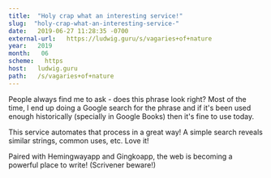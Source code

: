 ```yaml
---
title:  "Holy crap what an interesting service!" 
slug:  "holy-crap-what-an-interesting-service-" 
date:   2019-06-27 11:28:35 -0700 
external-url:   https://ludwig.guru/s/vagaries+of+nature 
year:   2019 
month:   06 
scheme:   https 
host:   ludwig.guru 
path:   /s/vagaries+of+nature 
---
```


People always find me to ask - does this phrase look right? Most of the time, I end up doing a Google search for the phrase and if it's been used enough historically (specially in Google Books) then it's fine to use today.

This service automates that process in a great way! A simple search reveals similar strings, common uses, etc. Love it!

Paired with Hemingwayapp and Gingkoapp, the web is becoming a powerful place to write! (Scrivener beware!)